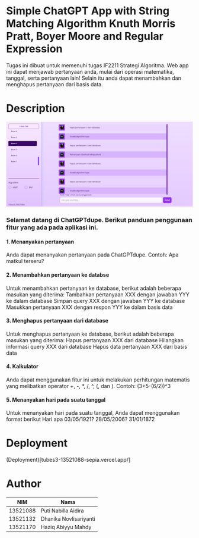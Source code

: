 # Simple ChatGPT App with String Matching Algorithm Knuth Morris Pratt, Boyer Moore and Regular Expression
Tugas ini dibuat untuk memenuhi tugas IF2211 Strategi Algoritma. Web app ini dapat menjawab pertanyaan anda, mulai dari operasi matematika, tanggal, serta pertanyaan lain! Selain itu anda dapat menambahkan dan menghapus pertanyaan dari basis data.

# Description
![Display](./src/public/display.jpg)
### Selamat datang di ChatGPTdupe. Berikut panduan penggunaan fitur yang ada pada aplikasi ini.
#### 1. Menanyakan pertanyaan
Anda dapat menanyakan pertanyaan pada ChatGPTdupe. Contoh:
Apa matkul terseru?

#### 2. Menambahkan pertanyaan ke databse
Untuk menambahkan pertanyaan ke database, berikut adalah beberapa masukan yang diterima:
Tambahkan pertanyaan XXX dengan jawaban YYY ke dalam database
Simpan query XXX dengan jawaban YYY ke database
Masukkan pertanyaan XXX dengan respon YYY ke dalam basis data

#### 3. Menghapus pertanyaan dari database
Untuk menghapus pertanyaan ke database, berikut adalah beberapa masukan yang diterima:
Hapus pertanyaan XXX dari database
Hilangkan informasi query XXX dari database
Hapus data pertanyaan XXX dari basis data

#### 4. Kalkulator
Anda dapat menggunakan fitur ini untuk melakukan perhitungan matematis yang melibatkan
operator +, -, *, /, ^, (, dan ). Contoh:
(3+5-(6/2))^3

#### 5. Menanyakan hari pada suatu tanggal
Untuk menanyakan hari pada suatu tanggal, Anda dapat menggunakan format berikut
Hari apa 03/05/1921?
28/05/2006?
31/01/1872


# Deployment
(Deployment)[tubes3-13521088-sepia.vercel.app/]


# Author
| NIM  | Nama |
| ------------- | ------------- |
| 13521088 | Puti Nabilla Aidira |
| 13521132 | Dhanika Novlisariyanti |
| 13521170 | Haziq Abiyyu Mahdy |
